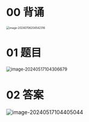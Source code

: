 # 00 背诵

<img src="https://cvp.oss-cn-shanghai.aliyuncs.com/picgo/202407062045596.png" alt="image-20240706204542316" style="zoom:50%;" />



# 01 题目

<img src="https://cvp.oss-cn-shanghai.aliyuncs.com/picgo/202405171043736.png" alt="image-20240517104306679" style="zoom:80%;" />

# 02 答案

![image-20240517104405044](https://cvp.oss-cn-shanghai.aliyuncs.com/picgo/202405171044120.png)